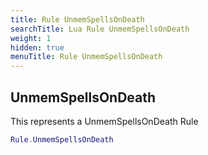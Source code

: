 ```yaml
---
title: Rule UnmemSpellsOnDeath
searchTitle: Lua Rule UnmemSpellsOnDeath
weight: 1
hidden: true
menuTitle: Rule UnmemSpellsOnDeath
---
```

## UnmemSpellsOnDeath

This represents a UnmemSpellsOnDeath Rule
```lua
Rule.UnmemSpellsOnDeath
```